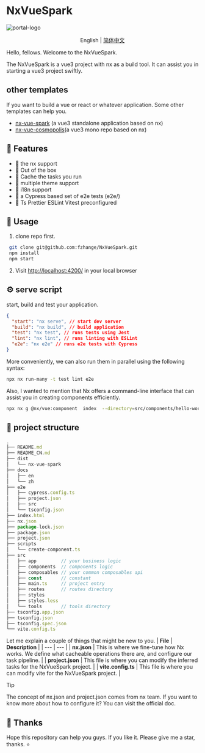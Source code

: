 # NxVueSpark

![portal-logo](https://s1.imagehub.cc/images/2024/03/13/9a73d8333d97ee2a760e2680dce92c0d.png)

<div>
  <p align="center">
    English | <a href="./README_CN.md">简体中文</a>
  </p>
</div>

Hello, fellows. Welcome to the NxVueSpark.

The NxVueSpark is a vue3 project with nx as a build tool. It can assist you in starting a vue3 project swiftly.

## other templates

If you want to build a vue or react or whatever application. Some other templates can help you.

- [nx-vue-spark](https://github.com/fzhange/nx-vue-spark) (a vue3 standalone application based on nx)
- [nx-vue-cosmopolis](https://github.com/fzhange/nx-vue-cosmopolis)(a vue3 mono repo based on nx)

## 🚀 Features

- 💪 the nx support
- 💪 Out of the box
- 💪 Cache the tasks you run
- 💪 multiple theme support
- 💪 i18n support
- 💪 a Cypress based set of e2e tests (e2e/)
- 💪 Ts Prettier ESLint Vitest preconfigured

## 🦄 Usage

1. clone repo first.

```bash
 git clone git@github.com:fzhange/NxVueSpark.git
 npm install
 npm start
```

2. Visit <http://localhost:4200/> in your local browser

## ⚙ serve script

start, build and test your application.

```json
{
  "start": "nx serve", // start dev server
  "build": "nx build", // build application
  "test": "nx test", // runs tests using Jest
  "lint": "nx lint", // runs linting with ESLint
  "e2e": "nx e2e" // runs e2e tests with Cypress
}
```

More conveniently, we can also run them in parallel using the following syntax:

```bash
npx nx run-many -t test lint e2e
```

Also, I wanted to mention that Nx offers a command-line interface that can assist you in creating components efficiently.

```bash
npx nx g @nx/vue:component  index  --directory=src/components/hello-world
```

## 🌲 project structure

```ts
.
├── README.md
├── README_CN.md
├── dist
│   └── nx-vue-spark
├── docs
│   ├── en
│   └── zh
├── e2e
│   ├── cypress.config.ts
│   ├── project.json
│   ├── src
│   └── tsconfig.json
├── index.html
├── nx.json
├── package-lock.json
├── package.json
├── project.json
├── scripts
│   └── create-component.ts
├── src
│   ├── app         // your business logic
│   ├── components  // components logic
│   ├── composables // your common composables api
│   ├── const       // constant
│   ├── main.ts     // project entry
│   ├── routes      // routes directory
│   ├── styles
│   ├── styles.less
│   └── tools       // tools directory
├── tsconfig.app.json
├── tsconfig.json
├── tsconfig.spec.json
└── vite.config.ts
```

Let me explain a couple of things that might be new to you.
| **File** | **Description** |
| --- | --- |
| **nx.json** | This is where we fine-tune how Nx works. We define what cacheable operations there are, and configure our task pipeline. |
| **project.json** | This file is where you can modify the inferred tasks for the NxVueSpark project. |
| **vite.config.ts** | This file is where you can modify vite for the NxVueSpark project. |

> [!TIP]
> The concept of nx.json and project.json comes from nx team. If you want to know more about how to configure it? You can visit the official doc.

## 🌸 Thanks

Hope this repository can help you guys.
If you like it. Please give me a star, thanks. ⭐️
